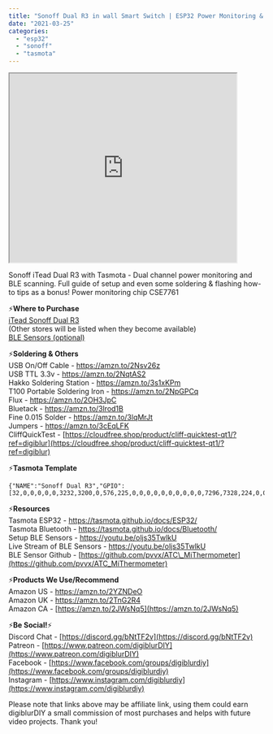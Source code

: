 ```yaml
---
title: "Sonoff Dual R3 in wall Smart Switch | ESP32 Power Monitoring & BLE | How to Setup Tasmota"
date: "2021-03-25"
categories: 
  - "esp32"
  - "sonoff"
  - "tasmota"
---
```


<iframe allowfullscreen height="372" src="https://www.youtube.com/embed/VT6bY-iSveI" width="447" youtube-src-=""></iframe>

Sonoff iTead Dual R3 with Tasmota - Dual channel power monitoring and BLE scanning. Full guide of setup and even some soldering & flashing how-to tips as a bonus! Power monitoring chip CSE7761  
  
<!--truncate-->

⚡**Where to Purchase**  
[iTead Sonoff Dual R3](https://shrsl.com/2uvei)[  
](https://www.blogger.com/#)(Other stores will be listed when they become available)  
[BLE Sensors (optional)](https://s.click.aliexpress.com/e/_9z1z8K)  
  
⚡**Soldering & Others**  
USB On/Off Cable - [https://amzn.to/2Nsv26z  
](https://amzn.to/2Nsv26z)USB TTL 3.3v - [https://amzn.to/2NqtAS2  
](https://amzn.to/2NqtAS2)Hakko Soldering Station - [https://amzn.to/3s1xKPm  
](https://amzn.to/3s1xKPm)T100 Portable Soldering Iron - [https://amzn.to/2NpGPCq  
](https://amzn.to/2NpGPCq)Flux - [https://amzn.to/2OH3JpC  
](https://amzn.to/2OH3JpC)Bluetack - [https://amzn.to/3lrod1B  
](https://amzn.to/3lrod1B)Fine 0.015 Solder - [https://amzn.to/3lqMrJt  
](https://amzn.to/3lqMrJt)Jumpers - [https://amzn.to/3cEqLFK  
](https://amzn.to/3cEqLFK)CliffQuickTest - [https://cloudfree.shop/product/cliff-quicktest-qt1/?ref=digiblur](https://cloudfree.shop/product/cliff-quicktest-qt1/?ref=digiblur)  
  
⚡**Tasmota Template**  
```
{"NAME":"Sonoff Dual R3","GPIO":[32,0,0,0,0,0,3232,3200,0,576,225,0,0,0,0,0,0,0,0,0,0,7296,7328,224,0,0,0,0,160,161,0,0,0,0,0,0],"FLAG":0,"BASE":1}  
```  
⚡**Resources**  
Tasmota ESP32 - [https://tasmota.github.io/docs/ESP32/  
](https://tasmota.github.io/docs/ESP32/)Tasmota Bluetooth - [https://tasmota.github.io/docs/Bluetooth/  
](https://tasmota.github.io/docs/Bluetooth/)Setup BLE Sensors - [https://youtu.be/oljs35TwlkU  
](https://youtu.be/oljs35TwlkU)Live Stream of BLE Sensors - [https://youtu.be/oljs35TwlkU  
](https://youtu.be/oljs35TwlkU)BLE Sensor Github - [https://github.com/pvvx/ATC\_MiThermometer](https://github.com/pvvx/ATC_MiThermometer)  
  
⚡**Products We Use/Recommend**  
Amazon US - [https://amzn.to/2YZNDeO  
](https://amzn.to/2YZNDeO)Amazon UK - [https://amzn.to/2TnG2R4  
](https://amzn.to/2TnG2R4)Amazon CA - [https://amzn.to/2JWsNq5](https://amzn.to/2JWsNq5)  
  
⚡**Be Social!**⚡  
Discord Chat - [https://discord.gg/bNtTF2v](https://discord.gg/bNtTF2v)  
Patreon - [https://www.patreon.com/digiblurDIY](https://www.patreon.com/digiblurDIY)  
Facebook - [https://www.facebook.com/groups/digiblurdiy](https://www.facebook.com/groups/digiblurdiy)  
Instagram - [https://www.instagram.com/digiblurdiy](https://www.instagram.com/digiblurdiy)  
  
Please note that links above may be affiliate link, using them could earn digiblurDIY a small commission of most purchases and helps with future video projects. Thank you!
